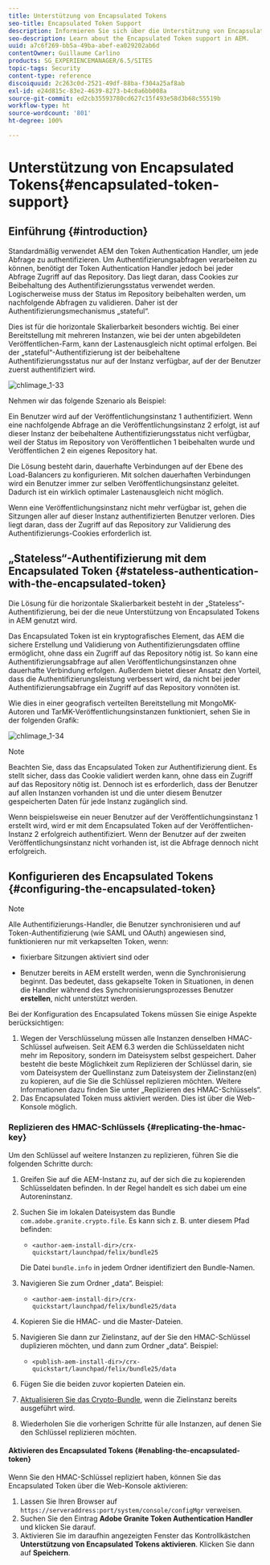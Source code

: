 ```yaml
---
title: Unterstützung von Encapsulated Tokens
seo-title: Encapsulated Token Support
description: Informieren Sie sich über die Unterstützung von Encapsulated Tokens in AEM.
seo-description: Learn about the Encapsulated Token support in AEM.
uuid: a7c6f269-bb5a-49ba-abef-ea029202ab6d
contentOwner: Guillaume Carlino
products: SG_EXPERIENCEMANAGER/6.5/SITES
topic-tags: Security
content-type: reference
discoiquuid: 2c263c0d-2521-49df-88ba-f304a25af8ab
exl-id: e24d815c-83e2-4639-8273-b4c0a6bb008a
source-git-commit: ed2cb35593780cd627c15f493e58d3b68c55519b
workflow-type: ht
source-wordcount: '801'
ht-degree: 100%

---
```


# Unterstützung von Encapsulated Tokens{#encapsulated-token-support}

## Einführung {#introduction}

Standardmäßig verwendet AEM den Token Authentication Handler, um jede Abfrage zu authentifizieren. Um Authentifizierungsabfragen verarbeiten zu können, benötigt der Token Authentication Handler jedoch bei jeder Abfrage Zugriff auf das Repository. Das liegt daran, dass Cookies zur Beibehaltung des Authentifizierungsstatus verwendet werden. Logischerweise muss der Status im Repository beibehalten werden, um nachfolgende Abfragen zu validieren. Daher ist der Authentifizierungsmechanismus „stateful“.

Dies ist für die horizontale Skalierbarkeit besonders wichtig. Bei einer Bereitstellung mit mehreren Instanzen, wie bei der unten abgebildeten Veröffentlichen-Farm, kann der Lastenausgleich nicht optimal erfolgen. Bei der „stateful“-Authentifizierung ist der beibehaltene Authentifizierungsstatus nur auf der Instanz verfügbar, auf der der Benutzer zuerst authentifiziert wird.

![chlimage_1-33](assets/chlimage_1-33a.png)

Nehmen wir das folgende Szenario als Beispiel:

Ein Benutzer wird auf der Veröffentlichungsinstanz 1 authentifiziert. Wenn eine nachfolgende Abfrage an die Veröffentlichungsinstanz 2 erfolgt, ist auf dieser Instanz der beibehaltene Authentifizierungsstatus nicht verfügbar, weil der Status im Repository von Veröffentlichen 1 beibehalten wurde und Veröffentlichen 2 ein eigenes Repository hat.

Die Lösung besteht darin, dauerhafte Verbindungen auf der Ebene des Load-Balancers zu konfigurieren. Mit solchen dauerhaften Verbindungen wird ein Benutzer immer zur selben Veröffentlichungsinstanz geleitet. Dadurch ist ein wirklich optimaler Lastenausgleich nicht möglich.

Wenn eine Veröffentlichungsinstanz nicht mehr verfügbar ist, gehen die Sitzungen aller auf dieser Instanz authentifizierten Benutzer verloren. Dies liegt daran, dass der Zugriff auf das Repository zur Validierung des Authentifizierungs-Cookies erforderlich ist.

## „Stateless“-Authentifizierung mit dem Encapsulated Token {#stateless-authentication-with-the-encapsulated-token}

Die Lösung für die horizontale Skalierbarkeit besteht in der „Stateless“-Authentifizierung, bei der die neue Unterstützung von Encapsulated Tokens in AEM genutzt wird.

Das Encapsulated Token ist ein kryptografisches Element, das AEM die sichere Erstellung und Validierung von Authentifizierungsdaten offline ermöglicht, ohne dass ein Zugriff auf das Repository nötig ist. So kann eine Authentifizierungsabfrage auf allen Veröffentlichungsinstanzen ohne dauerhafte Verbindung erfolgen. Außerdem bietet dieser Ansatz den Vorteil, dass die Authentifizierungsleistung verbessert wird, da nicht bei jeder Authentifizierungsabfrage ein Zugriff auf das Repository vonnöten ist.

Wie dies in einer geografisch verteilten Bereitstellung mit MongoMK-Autoren und TarMK-Veröffentlichungsinstanzen funktioniert, sehen Sie in der folgenden Grafik:

![chlimage_1-34](assets/chlimage_1-34a.png)

>[!NOTE]
>
>Beachten Sie, dass das Encapsulated Token zur Authentifizierung dient. Es stellt sicher, dass das Cookie validiert werden kann, ohne dass ein Zugriff auf das Repository nötig ist. Dennoch ist es erforderlich, dass der Benutzer auf allen Instanzen vorhanden ist und die unter diesem Benutzer gespeicherten Daten für jede Instanz zugänglich sind.
>
>Wenn beispielsweise ein neuer Benutzer auf der Veröffentlichungsinstanz 1 erstellt wird, wird er mit dem Encapsulated Token auf der Veröffentlichen-Instanz 2 erfolgreich authentifiziert. Wenn der Benutzer auf der zweiten Veröffentlichungsinstanz nicht vorhanden ist, ist die Abfrage dennoch nicht erfolgreich.

## Konfigurieren des Encapsulated Tokens {#configuring-the-encapsulated-token}

>[!NOTE]
>Alle Authentifizierungs-Handler, die Benutzer synchronisieren und auf Token-Authentifizierung (wie SAML und OAuth) angewiesen sind, funktionieren nur mit verkapselten Token, wenn:
>
>* fixierbare Sitzungen aktiviert sind oder
>
>* Benutzer bereits in AEM erstellt werden, wenn die Synchronisierung beginnt. Das bedeutet, dass gekapselte Token in Situationen, in denen die Handler während des Synchronisierungsprozesses Benutzer **erstellen**, nicht unterstützt werden.


Bei der Konfiguration des Encapsulated Tokens müssen Sie einige Aspekte berücksichtigen:

1. Wegen der Verschlüsselung müssen alle Instanzen denselben HMAC-Schlüssel aufweisen. Seit AEM 6.3 werden die Schlüsseldaten nicht mehr im Repository, sondern im Dateisystem selbst gespeichert. Daher besteht die beste Möglichkeit zum Replizieren der Schlüssel darin, sie vom Dateisystem der Quellinstanz zum Dateisystem der Zielinstanz(en) zu kopieren, auf die Sie die Schlüssel replizieren möchten. Weitere Informationen dazu finden Sie unter „Replizieren des HMAC-Schlüssels“.
1. Das Encapsulated Token muss aktiviert werden. Dies ist über die Web-Konsole möglich.

### Replizieren des HMAC-Schlüssels {#replicating-the-hmac-key}

Um den Schlüssel auf weitere Instanzen zu replizieren, führen Sie die folgenden Schritte durch:

1. Greifen Sie auf die AEM-Instanz zu, auf der sich die zu kopierenden Schlüsseldaten befinden. In der Regel handelt es sich dabei um eine Autoreninstanz.
1. Suchen Sie im lokalen Dateisystem das Bundle `com.adobe.granite.crypto.file`. Es kann sich z. B. unter diesem Pfad befinden:

   * `<author-aem-install-dir>/crx-quickstart/launchpad/felix/bundle25`

   Die Datei `bundle.info` in jedem Ordner identifiziert den Bundle-Namen.

1. Navigieren Sie zum Ordner „data“. Beispiel:

   * `<author-aem-install-dir>/crx-quickstart/launchpad/felix/bundle25/data`

1. Kopieren Sie die HMAC- und die Master-Dateien.
1. Navigieren Sie dann zur Zielinstanz, auf der Sie den HMAC-Schlüssel duplizieren möchten, und dann zum Ordner „data“. Beispiel:

   * `<publish-aem-install-dir>/crx-quickstart/launchpad/felix/bundle25/data`

1. Fügen Sie die beiden zuvor kopierten Dateien ein.
1. [Aktualisieren Sie das Crypto-Bundle](/help/communities/deploy-communities.md#refresh-the-granite-crypto-bundle), wenn die Zielinstanz bereits ausgeführt wird.

1. Wiederholen Sie die vorherigen Schritte für alle Instanzen, auf denen Sie den Schlüssel replizieren möchten.

#### Aktivieren des Encapsulated Tokens {#enabling-the-encapsulated-token}

Wenn Sie den HMAC-Schlüssel repliziert haben, können Sie das Encapsulated Token über die Web-Konsole aktivieren:

1. Lassen Sie Ihren Browser auf `https://serveraddress:port/system/console/configMgr` verweisen.
1. Suchen Sie den Eintrag **Adobe Granite Token Authentication Handler** und klicken Sie darauf.
1. Aktivieren Sie im daraufhin angezeigten Fenster das Kontrollkästchen **Unterstützung von Encapsulated Tokens aktivieren**. Klicken Sie dann auf **Speichern**.
